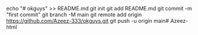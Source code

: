 echo "# okguys" >> README.md
git init
git add README.md
git commit -m "first commit"
git branch -M main
git remote add origin https://github.com/Azeez-333/okguys.git
git push -u origin main# Azeez-html
